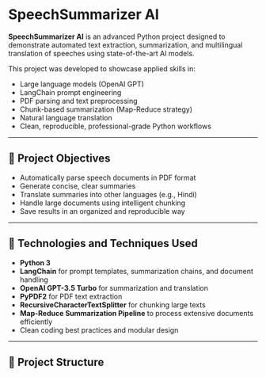 # SpeechSummarizer AI

**SpeechSummarizer AI** is an advanced Python project designed to demonstrate automated text extraction, summarization, and multilingual translation of speeches using state-of-the-art AI models.  

This project was developed to showcase applied skills in:

- Large language models (OpenAI GPT)
- LangChain prompt engineering
- PDF parsing and text preprocessing
- Chunk-based summarization (Map-Reduce strategy)
- Natural language translation
- Clean, reproducible, professional-grade Python workflows

---

## 🎯 Project Objectives

- Automatically parse speech documents in PDF format
- Generate concise, clear summaries
- Translate summaries into other languages (e.g., Hindi)
- Handle large documents using intelligent chunking
- Save results in an organized and reproducible way

---

## 🧠 Technologies and Techniques Used

- **Python 3**
- **LangChain** for prompt templates, summarization chains, and document handling
- **OpenAI GPT-3.5 Turbo** for summarization and translation
- **PyPDF2** for PDF text extraction
- **RecursiveCharacterTextSplitter** for chunking large texts
- **Map-Reduce Summarization Pipeline** to process extensive documents efficiently
- Clean coding best practices and modular design

---

## 📂 Project Structure

